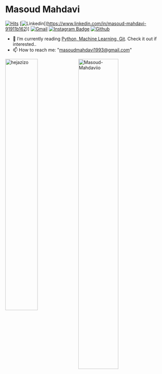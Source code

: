 <h1> Masoud Mahdavi </h1>

<!-- </a> <a href="https://github.com/Masoud-Mahdavii" target="_blank" rel="noreferrer"><img
src="https://img.shields.io/github/followers/hejazizo?logo=github&style=for-the-badge&color=0891b2&labelColor=1c1917" /></a> -->

[![Hits](https://hits.seeyoufarm.com/api/count/incr/badge.svg?url=https%3A%2F%2Fgithub.com%2Fhejazizo%2Fhejazizo&count_bg=%2379C83D&title_bg=%23555555&icon=&icon_color=%23E7E7E7&title=Profile+Views&edge_flat=false)](https://hits.seeyoufarm.com)
[![Linkedin](https://img.shields.io/badge/-LinkedIn-blue?style=flat&logo=Linkedin&logoColor=white)[(https://www.linkedin.com/in/masoud-mahdavi-91911b162)]
[![Gmail](https://img.shields.io/badge/-Gmail-c14438?style=flat&logo=Gmail&logoColor=white)](mailto:masoudmahdavi1993@gmail.com)
[![Instagram Badge](https://img.shields.io/badge/-Instagram-purple?logo=instagram&logoColor=white&link=https://instagram.com/masoud_mahdvai/)](https://www.instagram.com/masoud_mahdvai)
[![Github](https://img.shields.io/github/followers/Masoud-Mahdavii?label=Follow&style=social)](https://github.com/Masoud-Mahdavii)

- 🤔 I’m currently reading [Python, Machine Learning, Git](https://learning.oreilly.com/library/view/architecture-patterns-with/9781492052197/preface01.html). Check it out if interested..
- 📫 How to reach me: "masoudmahdavi1993@gmail.com"

<div>
  <img width="45%" align="left" src="https://github-readme-stats.vercel.app/api/top-langs?username=Masoud-Mahdavii&show_icons=true&locale=en&layout=compact" alt="hejazizo" />
  <img width="50%"  src="https://github-readme-streak-stats.herokuapp.com/?user=Masoud-Mahdavii&" alt="Masoud-Mahdaviio" />
</div>

<!----------------------------->
<!-- COMMENTED FOR LATER USE -->
<!----------------------------->

<!-- STATISTICS -->
<!-- [![Anurag's github stats](https://github-readme-stats.vercel.app/api?username=hejazizo&show_icons=true&count_private=true&include_all_commits=true&theme=dracula)](https://github.com/Masoud-Mahdavii)
 -->
<!-- MEDIUM & BUY ME A COFFEE -->
<!-- 
[![Stackoverflow](https://github.com/Rishit-dagli/Rishit-dagli/blob/master/badges/stackoverflow.svg)](https://stackoverflow.com/users/11878567/rishit-dagli)
 -->
<!--  [![Buy Me A Coffee](https://img.shields.io/badge/-Buy%20Me%20A%20Coffee-db4c4c?style=flat&logo=buy-me-a-coffee&logoColor=ffffff&link=https://ko-fi.com/dinhanhthi)](https://ko-fi.com/dinhanhthi) -->

